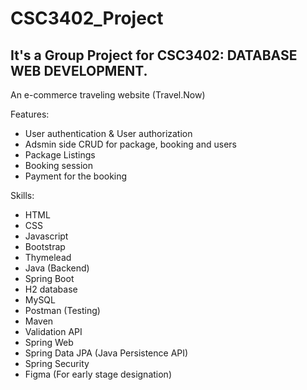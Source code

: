# CSC3402_Project
## It's a Group Project for CSC3402: DATABASE WEB DEVELOPMENT.

An e-commerce traveling website (Travel.Now)


Features: 
- User authentication & User authorization
- Adsmin side CRUD for package, booking and users
- Package Listings
- Booking session
- Payment for the booking

Skills:
- HTML
- CSS
- Javascript
- Bootstrap
- Thymelead
- Java (Backend)
- Spring Boot
- H2 database
- MySQL
- Postman (Testing)
- Maven
- Validation API
- Spring Web
- Spring Data JPA (Java Persistence API)
- Spring Security
- Figma (For early stage designation)
  

